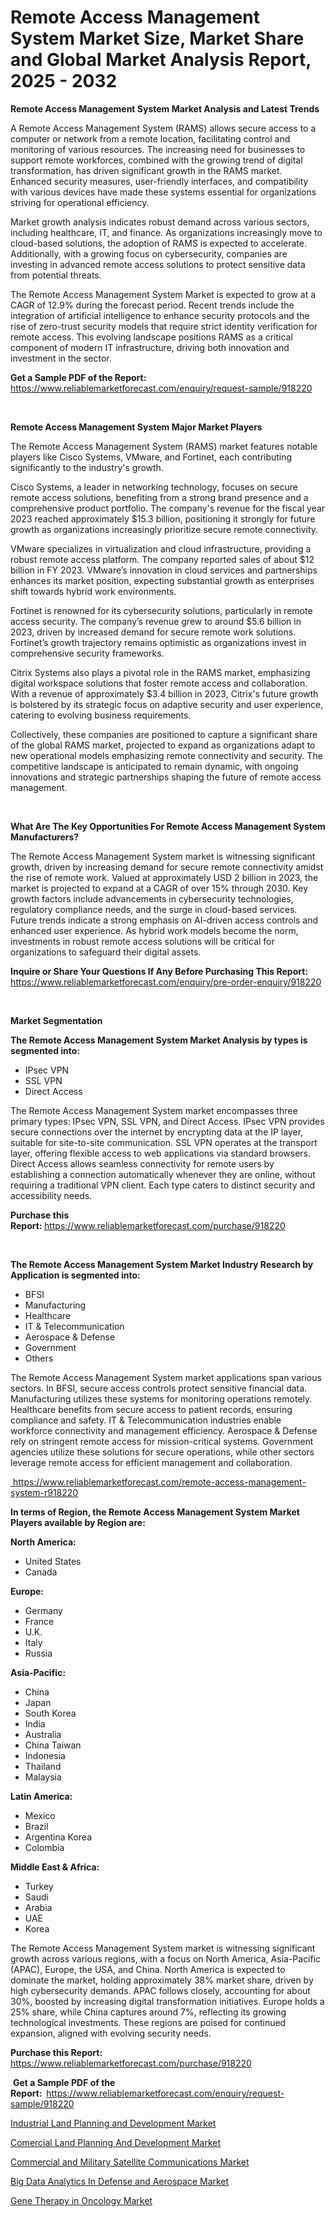 <p><h1>Remote Access Management System Market Size, Market Share and Global Market Analysis Report, 2025 - 2032</h1></p><p><strong>Remote Access Management System Market Analysis and Latest Trends</strong></p>
<p><p>A Remote Access Management System (RAMS) allows secure access to a computer or network from a remote location, facilitating control and monitoring of various resources. The increasing need for businesses to support remote workforces, combined with the growing trend of digital transformation, has driven significant growth in the RAMS market. Enhanced security measures, user-friendly interfaces, and compatibility with various devices have made these systems essential for organizations striving for operational efficiency.</p><p>Market growth analysis indicates robust demand across various sectors, including healthcare, IT, and finance. As organizations increasingly move to cloud-based solutions, the adoption of RAMS is expected to accelerate. Additionally, with a growing focus on cybersecurity, companies are investing in advanced remote access solutions to protect sensitive data from potential threats.</p><p>The Remote Access Management System Market is expected to grow at a CAGR of 12.9% during the forecast period. Recent trends include the integration of artificial intelligence to enhance security protocols and the rise of zero-trust security models that require strict identity verification for remote access. This evolving landscape positions RAMS as a critical component of modern IT infrastructure, driving both innovation and investment in the sector.</p></p>
<p><strong>Get a Sample PDF of the Report:&nbsp;</strong> <a href="https://www.reliablemarketforecast.com/enquiry/request-sample/918220?utm_campaign=950&utm_medium=2&utm_source=Github&utm_content=ia&utm_term=07032025&utm_id=remote-access-management-system">https://www.reliablemarketforecast.com/enquiry/request-sample/918220</a></p>
<p>&nbsp;</p>
<p><strong>Remote Access Management System Major Market Players</strong></p>
<p><p>The Remote Access Management System (RAMS) market features notable players like Cisco Systems, VMware, and Fortinet, each contributing significantly to the industry's growth. </p><p>Cisco Systems, a leader in networking technology, focuses on secure remote access solutions, benefiting from a strong brand presence and a comprehensive product portfolio. The company's revenue for the fiscal year 2023 reached approximately $15.3 billion, positioning it strongly for future growth as organizations increasingly prioritize secure remote connectivity.</p><p>VMware specializes in virtualization and cloud infrastructure, providing a robust remote access platform. The company reported sales of about $12 billion in FY 2023. VMware’s innovation in cloud services and partnerships enhances its market position, expecting substantial growth as enterprises shift towards hybrid work environments.</p><p>Fortinet is renowned for its cybersecurity solutions, particularly in remote access security. The company’s revenue grew to around $5.6 billion in 2023, driven by increased demand for secure remote work solutions. Fortinet’s growth trajectory remains optimistic as organizations invest in comprehensive security frameworks.</p><p>Citrix Systems also plays a pivotal role in the RAMS market, emphasizing digital workspace solutions that foster remote access and collaboration. With a revenue of approximately $3.4 billion in 2023, Citrix's future growth is bolstered by its strategic focus on adaptive security and user experience, catering to evolving business requirements.</p><p>Collectively, these companies are positioned to capture a significant share of the global RAMS market, projected to expand as organizations adapt to new operational models emphasizing remote connectivity and security. The competitive landscape is anticipated to remain dynamic, with ongoing innovations and strategic partnerships shaping the future of remote access management.</p></p>
<p>&nbsp;</p>
<p><strong>What Are The Key Opportunities For Remote Access Management System Manufacturers?</strong></p>
<p><p>The Remote Access Management System market is witnessing significant growth, driven by increasing demand for secure remote connectivity amidst the rise of remote work. Valued at approximately USD 2 billion in 2023, the market is projected to expand at a CAGR of over 15% through 2030. Key growth factors include advancements in cybersecurity technologies, regulatory compliance needs, and the surge in cloud-based services. Future trends indicate a strong emphasis on AI-driven access controls and enhanced user experience. As hybrid work models become the norm, investments in robust remote access solutions will be critical for organizations to safeguard their digital assets.</p></p>
<p><strong>Inquire or Share Your Questions If Any Before Purchasing This Report:</strong> <a href="https://www.reliablemarketforecast.com/enquiry/pre-order-enquiry/918220?utm_campaign=950&utm_medium=2&utm_source=Github&utm_content=ia&utm_term=07032025&utm_id=remote-access-management-system">https://www.reliablemarketforecast.com/enquiry/pre-order-enquiry/918220</a></p>
<p>&nbsp;</p>
<p><strong>Market Segmentation</strong></p>
<p><strong>The Remote Access Management System Market Analysis by types is segmented into:</strong></p>
<p><ul><li>IPsec VPN</li><li>SSL VPN</li><li>Direct Access</li></ul></p>
<p><p>The Remote Access Management System market encompasses three primary types: IPsec VPN, SSL VPN, and Direct Access. IPsec VPN provides secure connections over the internet by encrypting data at the IP layer, suitable for site-to-site communication. SSL VPN operates at the transport layer, offering flexible access to web applications via standard browsers. Direct Access allows seamless connectivity for remote users by establishing a connection automatically whenever they are online, without requiring a traditional VPN client. Each type caters to distinct security and accessibility needs.</p></p>
<p><strong>Purchase this Report:&nbsp;</strong><a href="https://www.reliablemarketforecast.com/purchase/918220?utm_campaign=950&utm_medium=2&utm_source=Github&utm_content=ia&utm_term=07032025&utm_id=remote-access-management-system">https://www.reliablemarketforecast.com/purchase/918220</a></p>
<p>&nbsp;</p>
<p><strong>The Remote Access Management System Market Industry Research by Application is segmented into:</strong></p>
<p><ul><li>BFSI</li><li>Manufacturing</li><li>Healthcare</li><li>IT & Telecommunication</li><li>Aerospace & Defense</li><li>Government</li><li>Others</li></ul></p>
<p><p>The Remote Access Management System market applications span various sectors. In BFSI, secure access controls protect sensitive financial data. Manufacturing utilizes these systems for monitoring operations remotely. Healthcare benefits from secure access to patient records, ensuring compliance and safety. IT & Telecommunication industries enable workforce connectivity and management efficiency. Aerospace & Defense rely on stringent remote access for mission-critical systems. Government agencies utilize these solutions for secure operations, while other sectors leverage remote access for efficient management and collaboration.</p></p>
<p><a href="https://www.reliablemarketforecast.com/remote-access-management-system-r918220?utm_campaign=950&utm_medium=2&utm_source=Github&utm_content=ia&utm_term=07032025&utm_id=remote-access-management-system">&nbsp;https://www.reliablemarketforecast.com/remote-access-management-system-r918220</a></p>
<p><strong>In terms of Region, the Remote Access Management System Market Players available by Region are:</strong></p>
<p>
    <p> <strong> North America: </strong>
        <ul>
            <li>United States</li>
            <li>Canada</li>
        </ul>
        </p> 
    <p> <strong> Europe: </strong>
        <ul>
            <li>Germany</li>
            <li>France</li>
            <li>U.K.</li>
            <li>Italy</li>
            <li>Russia</li>
        </ul>
        </p> 
    <p> <strong> Asia-Pacific: </strong>
        <ul>
            <li>China</li>
            <li>Japan</li>
            <li>South Korea</li>
            <li>India</li>
            <li>Australia</li>
            <li>China Taiwan</li>
            <li>Indonesia</li>
            <li>Thailand</li>
            <li>Malaysia</li>
        </ul>
        </p> 
    <p> <strong> Latin America: </strong>
        <ul>
            <li>Mexico</li>
            <li>Brazil</li>
            <li>Argentina Korea</li>
            <li>Colombia</li>
        </ul>
        </p> 
    <p> <strong> Middle East & Africa: </strong>
        <ul>
            <li>Turkey</li>
            <li>Saudi</li>
            <li>Arabia</li>
            <li>UAE</li>
            <li>Korea</li>
        </ul>
    </p>
    </p>
<p><p>The Remote Access Management System market is witnessing significant growth across various regions, with a focus on North America, Asia-Pacific (APAC), Europe, the USA, and China. North America is expected to dominate the market, holding approximately 38% market share, driven by high cybersecurity demands. APAC follows closely, accounting for about 30%, boosted by increasing digital transformation initiatives. Europe holds a 25% share, while China captures around 7%, reflecting its growing technological investments. These regions are poised for continued expansion, aligned with evolving security needs.</p></p>
<p><strong>Purchase this Report: </strong><a href="https://www.reliablemarketforecast.com/purchase/918220?utm_campaign=950&utm_medium=2&utm_source=Github&utm_content=ia&utm_term=07032025&utm_id=remote-access-management-system">https://www.reliablemarketforecast.com/purchase/918220</a></p>
<p>&nbsp;<strong>Get a Sample PDF of the Report:&nbsp;&nbsp;</strong><a href="https://www.reliablemarketforecast.com/enquiry/request-sample/918220?utm_campaign=950&utm_medium=2&utm_source=Github&utm_content=ia&utm_term=07032025&utm_id=remote-access-management-system">https://www.reliablemarketforecast.com/enquiry/request-sample/918220</a></p>
<p><strong></strong></p>
<p><p><a href="https://github.com/djoeamakeh/Market-Research-Report-List-1/blob/main/industrial-land-planning-and-development-market.md?utm_campaign=950&utm_medium=2&utm_source=Github&utm_content=ia&utm_term=07032025&utm_id=remote-access-management-system">Industrial Land Planning and Development Market</a></p><p><a href="https://github.com/tigoryemm/Market-Research-Report-List-1/blob/main/comercial-land-planning-and-development-market.md?utm_campaign=950&utm_medium=2&utm_source=Github&utm_content=ia&utm_term=07032025&utm_id=remote-access-management-system">Comercial Land Planning And Development Market</a></p><p><a href="https://github.com/lonanweaseh4/Market-Research-Report-List-1/blob/main/commercial-and-military-satellite-communications-market.md?utm_campaign=950&utm_medium=2&utm_source=Github&utm_content=ia&utm_term=07032025&utm_id=remote-access-management-system">Commercial and Military Satellite Communications Market</a></p><p><a href="https://github.com/negrocybul4w/Market-Research-Report-List-1/blob/main/big-data-analytics-in-defense-and-aerospace-market.md?utm_campaign=950&utm_medium=2&utm_source=Github&utm_content=ia&utm_term=07032025&utm_id=remote-access-management-system">Big Data Analytics In Defense and Aerospace Market</a></p><p><a href="https://github.com/biandnikelrs/Market-Research-Report-List-1/blob/main/gene-therapy-in-oncology-market.md?utm_campaign=950&utm_medium=2&utm_source=Github&utm_content=ia&utm_term=07032025&utm_id=remote-access-management-system">Gene Therapy in Oncology Market</a></p></p>
